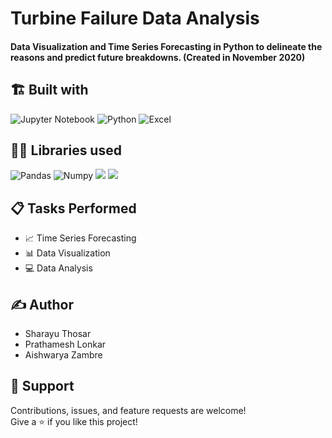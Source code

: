 # Turbine Failure Data Analysis

####  Data Visualization and Time Series Forecasting in Python to delineate the reasons and predict future breakdowns. (Created in November 2020)

## 🏗️ Built with
![Jupyter Notebook](https://img.shields.io/badge/jupyter-%23FA0F00.svg?style=for-the-badge&logo=jupyter&logoColor=white)
![Python](https://img.shields.io/badge/python-3670A0?style=for-the-badge&logo=python&logoColor=ffdd54)
![Excel](https://img.shields.io/badge/Microsoft%20Excel-217346.svg?style=for-the-badge&logo=Microsoft-Excel&logoColor=white)

## 👩‍💻 Libraries used
![Pandas](https://img.shields.io/badge/Pandas-2C2D72?style=for-the-badge&logo=pandas&logoColor=white)
![Numpy](https://img.shields.io/badge/Numpy-777BB4?style=for-the-badge&logo=numpy&logoColor=white)
![](https://img.shields.io/badge/scikitlearn-F7931E.svg?style=for-the-badge&logo=scikit-learn&logoColor=white)
![](https://img.shields.io/badge/Matplotlib-2C2D72?style=for-the-badge&logo=matplotlib&logoColor=white)

## 📋 Tasks Performed
* 📈 Time Series Forecasting 
* 📊 Data Visualization
* 💻 Data Analysis

## ✍️ Author
* Sharayu Thosar
* Prathamesh Lonkar
* Aishwarya Zambre

## 🤝 Support

Contributions, issues, and feature requests are welcome!</br>
Give a ⭐️ if you like this project!

